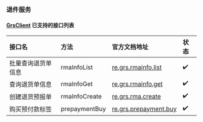### 退件服务

#### [GrsClient](https://github.com/EalenXie/sdk-all/blob/main/fop-sdk/src/main/java/io/github/ealenxie/fop/GrsClient.java) 已支持的接口列表

| 接口名       | 方法            | 官方文档地址                                                                             | 状态  |
|:----------|:--------------|:-----------------------------------------------------------------------------------|:----|
| 批量查询退货单信息 | rmaInfoList   | [re.grs.rmainfo.list](http://open.4px.com/apiInfo/apiDetail?itemId=4&mainId=138)   | ✔️  |
| 查询退货单信息   | rmaInfoGet    | [re.grs.rmainfo.get](http://open.4px.com/apiInfo/apiDetail?itemId=4&mainId=139)    | ✔️  |
| 创建退货预报单   | rmaInfoCreate | [re.grs.rma.create](http://open.4px.com/apiInfo/apiDetail?itemId=4&mainId=148)     | ✔️  |
| 购买预付款标签   | prepaymentBuy | [re.grs.prepayment.buy](http://open.4px.com/apiInfo/apiDetail?itemId=4&mainId=149) | ✔️  |
  